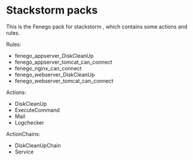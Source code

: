 # Stackstorm packs
This is the Fenego pack for stackstorm , which contains some actions and rules.

Rules:
  - fenego_appserver_DiskCleanUp
  - fenego_appserver_tomcat_can_connect
  - fenego_nginx_can_connect
  - fenego_webserver_DiskCleanUp
  - fenego_webserver_tomcat_can_connect

Actions: 
  - DiskCleanUp
  - ExecuteCommand
  - Mail
  - Logchecker

ActionChains:
  - DiskCleanUpChain
  - Service
